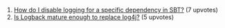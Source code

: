 1. [How do I disable logging for a specific dependency in SBT?](http://stackoverflow.com/questions/1) (7 upvotes)  
2. [Is Logback mature enough to replace log4j?](http://stackoverflow.com/questions/1) (5 upvotes)  
